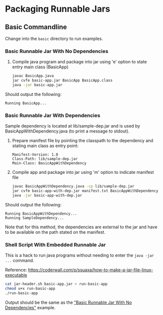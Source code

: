 # Packaging Runnable Jars

## Basic Commandline
Change into the `basic` directory to run examples.

### Basic Runnable Jar With No Dependencies
1. Compile java program and package into jar using 'e' option to state entry main class  (BasicApp)
    ```bash
    javac BasicApp.java
    jar cvfe basic-app.jar BasicApp BasicApp.class
    java -jar basic-app.jar
    ```
Should output the following:
```console
Running BasicApp...
```

### Basic Runnable Jar With Dependencies
Sample dependency is located at lib/sample-dep.jar and is used by BasicAppWithDependency.java (to print a message to stdout).
1. Prepare manifest file by pointing the classpath to the dependency and stating main class as entry point:
    ```
    Manifest-Version: 1.0
    Class-Path: lib/sample-dep.jar
    Main-Class: BasicAppWithDependency
    ```
2. Compile app and package into jar using 'm' option to indicate manifest file
    ```bash
    javac BasicAppWithDependency.java -cp lib/sample-dep.jar
    jar cvfm basic-app-with-dep.jar manifest.txt BasicAppWithDependency.class
    java -jar basic-app-with-dep.jar
    ```
Should output the following:
```console
Running BasicAppWithDependency...
Running SampleDependency...
```
Note that for this method, the dependencies are external to the jar and have to be available on the path stated on the manifest.

### Shell Script With Embedded Runnable Jar
This is a hack to run java programs without needing to enter the `java -jar ...` command.

Reference: https://coderwall.com/p/ssuaxa/how-to-make-a-jar-file-linux-executable

```bash
cat jar-header.sh basic-app.jar > run-basic-app
chmod u+x run-basic-app
./run-basic-app
```
Output should be the same as the ["Basic Runnable Jar With No Dependencies"](#basic-runnable-jar-with-no-dependencies) example.
